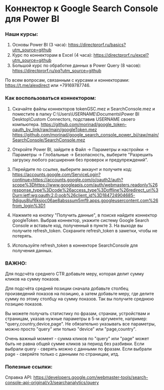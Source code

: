 # Коннектор к Google Search Console для Power BI

### Наши курсы:
1) Основы Power BI (3 часа): https://directprorf.ru/basics?utm_source=github
2) Курс по коннекторам в Excel (4 часа): https://directprorf.ru/excel?utm_source=github
3) Большой курс по обработке данных в Power Query (8 часов): https://directprorf.ru/pq?utm_source=github

По всем вопросам, связанным с курсами и коннекторами: https://t.me/alexdirect или +79169787746.

### Как воспользоваться коннектором:

1) Скачайте файлы коннекторов tokenGSC.mez и SearchConsole.mez и поместите в папку C:\Users\USERNAME\Documents\Power BI Desktop\Custom Connectors, подставив USERNAME своего компьютера.
https://github.com/morinad/google_token-oauth_by_link/raw/main/googleToken.mez
https://github.com/morinad/google_search_console_power_bi/raw/main/SearchConsole/SearchConsole.mez

2) Откройте Power BI, зайдите в Файл -> Параметры и настройки -> Параметры -> Глобальные -> Безопасность, выберите "Разрешить загрузку любого расширения без проверок и предупреждений".

3) Перейдите по ссылке, выберите аккаунт и получите код: https://accounts.google.com/ServiceLogin?continue=https://accounts.google.com/o/oauth2/auth?scope%3Dhttps://www.googleapis.com/auth/webmasters.readonly%26response_type%3Dcode%26access_type%3Doffline%26redirect_uri%3Durn:ietf:wg:oauth:2.0:oob%26client_id%3D184724904685-9djgus8luf6ksjoc06ae8absssum5mf9.apps.googleusercontent.com%26from_login%3D1

4) Нажмите на кнопку "Получить данные", в поиске найдите коннектор googleToken. Выбрав коннектор, укажите систему Google Search Console и вставьте код, полученный в пункте 3. На выходе вы получите refresh_token. Сохраните refresh_token в заметки, чтобы не потерять.

5) Используйте refresh_token в коннекторе SearchConsole для получения данных. 

### ВАЖНО:

Для подсчёта среднего CTR добавьте меру, которая делит сумму кликов на сумму показов. 

Для подсчёта средней позиции сначала добавьте столбец произведений показов на позицию, а затем добавьте меру, где делите сумму по этому столбцу на сумму показов. Так вы получите среднюю позицию показов.

Вы можете получать статистику по фразам, странам, устройствам и страницам, указав нужные параметры в 5-м аргументе, например: "query,country,device,page". 
Не обязательно указывать все параметры, можно просто "query" или только "device" или "page,country". 

Очень важный момент - сумма кликов по "query" или "page" может быть не равна общей сумме кликов за период без разбивки. 
Если выбрали query - сверять можно с данными по фразам. Если выбрали page - сверяйте только с данными по страницам, итд.


### Полезные ссылки:

Справка API: https://developers.google.com/webmaster-tools/search-console-api-original/v3/searchanalytics/query
